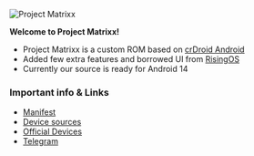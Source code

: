 ![Project Matrixx](https://i.postimg.cc/SRY549YZ/matrixx.png)

**Welcome to Project Matrixx!**

- Project Matrixx is a custom ROM based on [crDroid Android](https://github.com/crdroidandroid)
- Added few extra features and borrowed UI from [RisingOS](https://github.com/RisingTechOSS)
- Currently our source is ready for Android 14

### Important info & Links

- [Manifest](https://github.com/ProjectMatrixx/android)
- [Device sources](https://github.com/Matrixx-Devices)
- [Official Devices](https://matrixx-devices.github.io/devices.html)
- [Telegram](https://t.me/matrixx_community)
